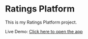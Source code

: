 # Ratings Platform

This is my Ratings Platform project.

Live Demo: [Click here to open the app](http://ec2-44-201-193-194.compute-1.amazonaws.com/signup)

